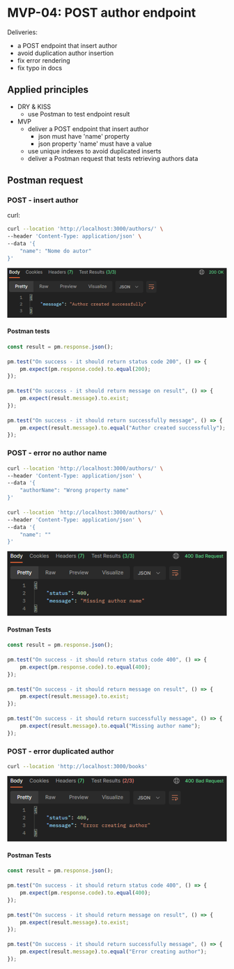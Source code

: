 # MVP-04: POST author endpoint

Deliveries:

 * a POST endpoint that insert author
 * avoid duplication author insertion
 * fix error rendering
 * fix typo in docs

## Applied principles

 * DRY & KISS
   * use Postman to test endpoint result
 * MVP
   * deliver a POST endpoint that insert author
     * json must have 'name' property
     * json property 'name' must have a value
   * use unique indexes to avoid duplicated inserts
   * deliver a Postman request that tests retrieving authors data

## Postman request


### POST - insert author

curl:

``` bash
curl --location 'http://localhost:3000/authors/' \
--header 'Content-Type: application/json' \
--data '{
    "name": "Nome do autor"
}'
```

![Postman post author](./images/mvp-04-post.PNG "Postman post author")

#### Postman tests

``` javascript
const result = pm.response.json();

pm.test("On success - it should return status code 200", () => {
    pm.expect(pm.response.code).to.equal(200);
});

pm.test("On success - it should return message on result", () => {
    pm.expect(result.message).to.exist;
});

pm.test("On success - it should return successfully message", () => {
    pm.expect(result.message).to.equal("Author created successfully");
});
```

### POST - error no author name

``` bash
curl --location 'http://localhost:3000/authors/' \
--header 'Content-Type: application/json' \
--data '{
    "authorName": "Wrong property name"
}'

curl --location 'http://localhost:3000/authors/' \
--header 'Content-Type: application/json' \
--data '{
    "name": ""
}'
```

![Postman post name error](./images/mvp-04-post-error-name.PNG "Postman post name error")

#### Postman Tests

``` javascript
const result = pm.response.json();

pm.test("On success - it should return status code 400", () => {
    pm.expect(pm.response.code).to.equal(400);
});

pm.test("On success - it should return message on result", () => {
    pm.expect(result.message).to.exist;
});

pm.test("On success - it should return successfully message", () => {
    pm.expect(result.message).to.equal("Missing author name");
});
```

### POST - error duplicated author

``` bash
curl --location 'http://localhost:3000/books'
```

![Postman post duplicated error](./images/mvp-04-post-error-duplicated.PNG "Postman post duplicated error")

#### Postman Tests

``` javascript
const result = pm.response.json();

pm.test("On success - it should return status code 400", () => {
    pm.expect(pm.response.code).to.equal(400);
});

pm.test("On success - it should return message on result", () => {
    pm.expect(result.message).to.exist;
});

pm.test("On success - it should return successfully message", () => {
    pm.expect(result.message).to.equal("Error creating author");
});
```
